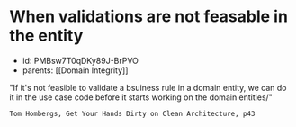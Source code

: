 # When validations are not feasable in the entity
* id: PMBsw7T0qDKy89J-BrPVO
* parents: [[Domain Integrity]]

"If it's not feasible to validate a bsuiness rule in a domain entity, we can do it in the use case code before it starts working on the domain entities/"

	Tom Hombergs, Get Your Hands Dirty on Clean Architecture, p43
